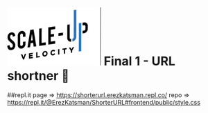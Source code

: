 
# ![Scale-Up Velocity](./readme-files/logo-main.png) Final 1 - URL shortner 📎

##repl.it
page => https://shorterurl.erezkatsman.repl.co/
repo => https://repl.it/@ErezKatsman/ShorterURL#frontend/public/style.css
